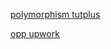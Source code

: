 [polymorphism tutplus](https://code.tutsplus.com/tutorials/understanding-and-applying-polymorphism-in-php--net-14362)

[opp upwork](https://www.upwork.com/hiring/development/object-oriented-programming/)

